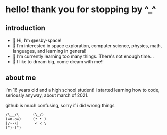 # hello! thank you for stopping by ^_^

## introduction
- 👋 Hi, I’m @esby-space!
- 👀 I’m interested in space exploration, computer science, physics, math, languages, and learning in general!
- 🌱 I’m currently learning too many things. There's not enough time...
- 🚀 I like to dream big, come dream with me!!

## about me
i'm 16 years old and a high school student! i started learning how to code, seriously anyway, about march of 2021.

github is much confusing, sorry if i did wrong things

```
/\__/\      (\_/)
(=o.o=)     (•_• )
|/--\|       < < \
(")-(")
```

<!---
esby-space/esby-space is a ✨ special ✨ repository because its `README.md` (this file) appears on your GitHub profile.
You can click the Preview link to take a look at your changes.
--->
